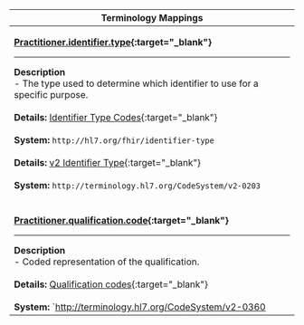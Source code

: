 |Terminology Mappings|
|---|
|<p>**[Practitioner.identifier.type](https://hl7.org/fhir/r4/datatypes-definitions.html#Identifier.type){:target="_blank"}**<hr>**Description**<br>- The type used to determine which identifier to use for a specific purpose.<br><br>**Details:** [Identifier Type Codes](https://hl7.org/fhir/r4/valueset-identifier-type.html){:target="_blank"}<br><br>**System:** `http://hl7.org/fhir/identifier-type`<br><br>**Details:** [v2 Identifier Type](https://hl7.org/fhir/r4/v2/0203/index.html){:target="_blank"}<br><br>**System:** `http://terminology.hl7.org/CodeSystem/v2-0203`<br><br>|
|<p>**[Practitioner.qualification.code](https://hl7.org/fhir/r4/datatypes-definitions.html#Coding.code){:target="_blank"}**<hr>**Description**<br>- Coded representation of the qualification.<br><br>**Details:** [Qualification codes](https://hl7.org/fhir/R4/v2/0360/2.7/index.html){:target="_blank"}<br><br>**System:** `http://terminology.hl7.org/CodeSystem/v2-0360|2.7`<br><br>|